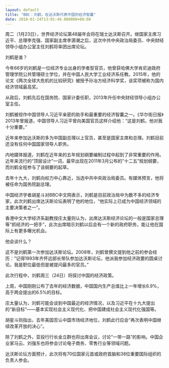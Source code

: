 ```yaml
---
layout: default
title: "BBC：刘鹤，在达沃斯代表中国的经济智囊"
date: 2018-01-24T13:01:49.000000+08:00
---
```


周二（1月23日），世界经济论坛第48届年会将在瑞士达沃斯召开。继国家主席习近平、总理李克强、国家副主席李源潮之后，这次中共中央政治局委员、中央财经领导小组办公室主任刘鹤将率团出席论坛。

刘鹤是谁？

今年66岁的刘鹤是一位经济专业出身的学者型官员，他曾获哈佛大学肯尼迪政府管理学院公共管理硕士学位，并在中国人民大学工业经济系任教。2015年，他的论文《两次全球大危机的比较研究》被授予孙冶方经济科学奖，该奖项被称为国内经济领域最高奖。

从政后，刘鹤先后在国务院、国家计委任职，2013年升任中央财经领导小组办公室主任。

刘鹤被视作中国领导人习近平亲密的助手和最重要的经济智囊之一。《华尔街日报》2013年曾报道，中国领导人习近平曾向美国官员这样介绍他：“这是刘鹤，他对我十分重要。”

近年来参加达沃斯的多为中国副总理以上官员，甚至是国家主席和总理。刘鹤目前还没有任何中国国家领导人职务。

内地媒体报道，刘鹤在近年来的五年规划纲要编制过程中起到了非常重要的作用。近年来流行的“顶层设计”一词，最早出现在2011年3月公布的”十二五”规划纲要，而刘鹤全程参与了该纲要的起草。

去年十九大，刘鹤向权力中心靠近，当选中共中央政治局委员。有媒体预言，他将被任命为国务院副总理。

中国经济学者胡星斗对BBC中文网表示，刘鹤是目前政治局中为数不多的经济专家，此次刘鹤出席达沃斯论坛表明了他的地位，“他实际上已成为中国经济领域的主要决策者之一”。

香港中文大学经济系副教授庄太量则认为，出席达沃斯经济论坛的一般是国家总理等“抓经济的一把手”，此次出席暗示刘鹤以后会有一个新的政府职务，能让他在国际上有更多曝光机会。

他会谈什么？

这不是刘鹤第一次参加达沃斯论坛。2008年，刘鹤曾撰文提到他之前的参会经历：”记得1993年齐怀远部长带队参加达沃斯论坛，他派我参加经济政要的圆桌讨论。我是职位最低但是被提问最多的官员。”

此次行程中，刘鹤周三（24日）将探讨中国的经济政策。

上周，中国刚刚公布了去年的经济数据，中国国内生产总值比上一年增长6.9%，高于两会提出的6.5%的目标。

庄太量认为，刘鹤可能会谈到中国最近的经济情况，以及习近平在十九大提出的”新目标”——基本实现社会主义现代化、把中国建成社会主义现代化强国等。

胡星斗则指出，去年美国否认中国市场经济地位，刘鹤此行应会“再次表明中国继续改革开放的决心”。

除了刘鹤之外，亚投行行长金立群也将出席会议，讨论”一带一路”的影响。中国企业家马云、刘强东也将参会讨论电子商务、零售行业等领域问题。

达沃斯论坛方面预计，此次将有70位国家元首或政府首脑和38位重要国际组织的负责人参会。

